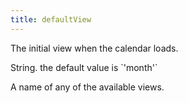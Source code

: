 ```yaml
---
title: defaultView
---
```


The initial view when the calendar loads.

<div class='spec' markdown='1'>
String. the default value is `'month'`
</div>

A name of any of the available views.
